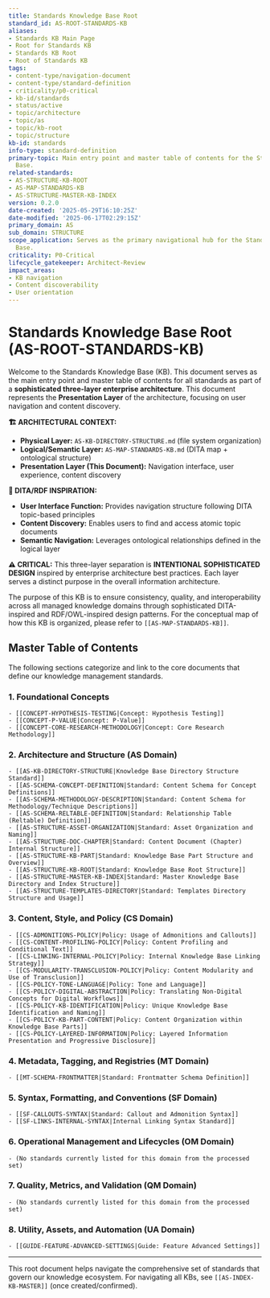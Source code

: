 ```yaml
---
title: Standards Knowledge Base Root
standard_id: AS-ROOT-STANDARDS-KB
aliases:
- Standards KB Main Page
- Root for Standards KB
- Standards KB Root
- Root of Standards KB
tags:
- content-type/navigation-document
- content-type/standard-definition
- criticality/p0-critical
- kb-id/standards
- status/active
- topic/architecture
- topic/as
- topic/kb-root
- topic/structure
kb-id: standards
info-type: standard-definition
primary-topic: Main entry point and master table of contents for the Standards Knowledge
  Base.
related-standards:
- AS-STRUCTURE-KB-ROOT
- AS-MAP-STANDARDS-KB
- AS-STRUCTURE-MASTER-KB-INDEX
version: 0.2.0
date-created: '2025-05-29T16:10:25Z'
date-modified: '2025-06-17T02:29:15Z'
primary_domain: AS
sub_domain: STRUCTURE
scope_application: Serves as the primary navigational hub for the Standards Knowledge
  Base.
criticality: P0-Critical
lifecycle_gatekeeper: Architect-Review
impact_areas:
- KB navigation
- Content discoverability
- User orientation
---
```

# Standards Knowledge Base Root (AS-ROOT-STANDARDS-KB)

Welcome to the Standards Knowledge Base (KB). This document serves as the main entry point and master table of contents for all standards as part of a **sophisticated three-layer enterprise architecture**. This document represents the **Presentation Layer** of the architecture, focusing on user navigation and content discovery.

**🏗️ ARCHITECTURAL CONTEXT:**
- **Physical Layer:** `AS-KB-DIRECTORY-STRUCTURE.md` (file system organization)
- **Logical/Semantic Layer:** `AS-MAP-STANDARDS-KB.md` (DITA map + ontological structure)
- **Presentation Layer (This Document):** Navigation interface, user experience, content discovery

**🎯 DITA/RDF INSPIRATION:**
- **User Interface Function:** Provides navigation structure following DITA topic-based principles
- **Content Discovery:** Enables users to find and access atomic topic documents
- **Semantic Navigation:** Leverages ontological relationships defined in the logical layer

**⚠️ CRITICAL:** This three-layer separation is **INTENTIONAL SOPHISTICATED DESIGN** inspired by enterprise architecture best practices. Each layer serves a distinct purpose in the overall information architecture.

The purpose of this KB is to ensure consistency, quality, and interoperability across all managed knowledge domains through sophisticated DITA-inspired and RDF/OWL-inspired design patterns. For the conceptual map of how this KB is organized, please refer to `[[AS-MAP-STANDARDS-KB]]`.

## Master Table of Contents

The following sections categorize and link to the core documents that define our knowledge management standards.

### 1. Foundational Concepts
    - [[CONCEPT-HYPOTHESIS-TESTING|Concept: Hypothesis Testing]]
    - [[CONCEPT-P-VALUE|Concept: P-Value]]
    - [[CONCEPT-CORE-RESEARCH-METHODOLOGY|Concept: Core Research Methodology]]

### 2. Architecture and Structure (AS Domain)
    - [[AS-KB-DIRECTORY-STRUCTURE|Knowledge Base Directory Structure Standard]]
    - [[AS-SCHEMA-CONCEPT-DEFINITION|Standard: Content Schema for Concept Definitions]]
    - [[AS-SCHEMA-METHODOLOGY-DESCRIPTION|Standard: Content Schema for Methodology/Technique Descriptions]]
    - [[AS-SCHEMA-RELTABLE-DEFINITION|Standard: Relationship Table (Reltable) Definition]]
    - [[AS-STRUCTURE-ASSET-ORGANIZATION|Standard: Asset Organization and Naming]]
    - [[AS-STRUCTURE-DOC-CHAPTER|Standard: Content Document (Chapter) Internal Structure]]
    - [[AS-STRUCTURE-KB-PART|Standard: Knowledge Base Part Structure and Overview]]
    - [[AS-STRUCTURE-KB-ROOT|Standard: Knowledge Base Root Structure]]
    - [[AS-STRUCTURE-MASTER-KB-INDEX|Standard: Master Knowledge Base Directory and Index Structure]]
    - [[AS-STRUCTURE-TEMPLATES-DIRECTORY|Standard: Templates Directory Structure and Usage]]

### 3. Content, Style, and Policy (CS Domain)
    - [[CS-ADMONITIONS-POLICY|Policy: Usage of Admonitions and Callouts]]
    - [[CS-CONTENT-PROFILING-POLICY|Policy: Content Profiling and Conditional Text]]
    - [[CS-LINKING-INTERNAL-POLICY|Policy: Internal Knowledge Base Linking Strategy]]
    - [[CS-MODULARITY-TRANSCLUSION-POLICY|Policy: Content Modularity and Use of Transclusion]]
    - [[CS-POLICY-TONE-LANGUAGE|Policy: Tone and Language]]
    - [[CS-POLICY-DIGITAL-ABSTRACTION|Policy: Translating Non-Digital Concepts for Digital Workflows]]
    - [[CS-POLICY-KB-IDENTIFICATION|Policy: Unique Knowledge Base Identification and Naming]]
    - [[CS-POLICY-KB-PART-CONTENT|Policy: Content Organization within Knowledge Base Parts]]
    - [[CS-POLICY-LAYERED-INFORMATION|Policy: Layered Information Presentation and Progressive Disclosure]]

### 4. Metadata, Tagging, and Registries (MT Domain)
    - [[MT-SCHEMA-FRONTMATTER|Standard: Frontmatter Schema Definition]]

### 5. Syntax, Formatting, and Conventions (SF Domain)
    - [[SF-CALLOUTS-SYNTAX|Standard: Callout and Admonition Syntax]]
    - [[SF-LINKS-INTERNAL-SYNTAX|Internal Linking Syntax Standard]]

### 6. Operational Management and Lifecycles (OM Domain)
    - (No standards currently listed for this domain from the processed set)

### 7. Quality, Metrics, and Validation (QM Domain)
    - (No standards currently listed for this domain from the processed set)

### 8. Utility, Assets, and Automation (UA Domain)
    - [[GUIDE-FEATURE-ADVANCED-SETTINGS|Guide: Feature Advanced Settings]]

---
This root document helps navigate the comprehensive set of standards that govern our knowledge ecosystem.
For navigating all KBs, see `[[AS-INDEX-KB-MASTER]]` (once created/confirmed).
